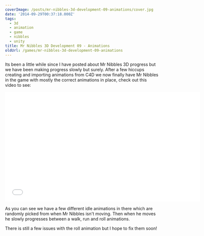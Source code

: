 ```yaml
---
coverImage: /posts/mr-nibbles-3d-development-09-animations/cover.jpg
date: '2014-09-29T00:37:18.000Z'
tags:
  - 3d
  - animation
  - game
  - nibbles
  - unity
title: Mr Nibbles 3D Development 09 - Animations
oldUrl: /games/mr-nibbles-3d-development-09-animations
---
```


Its been a little while since I have posted about Mr Nibbles 3D progress but we have been making progress slowly but surely. After a few hiccups creating and importing animations from C4D we now finally have Mr Nibbles in the game with mostly the correct animations in place, check out this video to see:

<!-- more -->
<iframe width="640" height="360" src="//www.youtube.com/embed/qG_zRFuP9y8" frameborder="0" allowfullscreen></iframe>

As you can see we have a few different idle animations in there which are randomly picked from when Mr Nibbles isn't moving. Then when he moves he slowly progresses between a walk, run and roll animations.

There is still a few issues with the roll animation but I hope to fix them soon!
